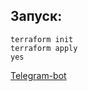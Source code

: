 ## Запуск:

```shell
terraform init
terraform apply
yes
```

[Telegram-bot](https://t.me/vvot07_2023_bot)
